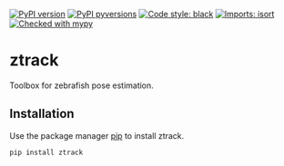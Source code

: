 [![PyPI version](https://badge.fury.io/py/ztrack.svg)](https://pypi.python.org/pypi/ztrack)
[![PyPI pyversions](https://img.shields.io/pypi/pyversions/ztrack.svg)](https://pypi.python.org/pypi/ztrack)
[![Code style: black](https://img.shields.io/badge/code%20style-black-000000.svg)](https://github.com/psf/black)
[![Imports: isort](https://img.shields.io/badge/%20imports-isort-%231674b1?style=flat&labelColor=ef8336)](https://pycqa.github.io/isort/)
[![Checked with mypy](http://www.mypy-lang.org/static/mypy_badge.svg)](http://mypy-lang.org/)
# ztrack

Toolbox for zebrafish pose estimation.

## Installation

Use the package manager [pip](https://pip.pypa.io/en/stable/) to install ztrack.

```bash
pip install ztrack
```
